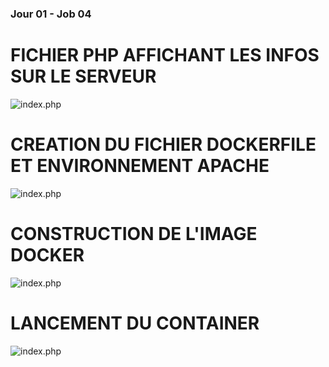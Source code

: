 ### Jour 01 - Job 04

# FICHIER PHP AFFICHANT LES INFOS SUR LE SERVEUR

![index.php](php1.PNG)

# CREATION DU FICHIER DOCKERFILE ET ENVIRONNEMENT APACHE

![index.php](php2.PNG)

# CONSTRUCTION DE L'IMAGE DOCKER

![index.php](php3.PNG)

# LANCEMENT DU CONTAINER

![index.php](php4.PNG)







